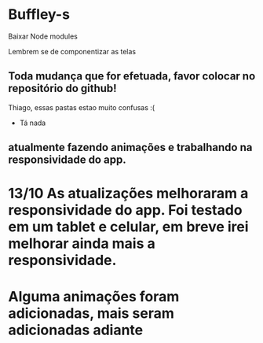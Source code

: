 # Buffley-s

Baixar Node modules

Lembrem se de componentizar as telas

## Toda mudança que for efetuada, favor colocar no repositório do github!

Thiago, essas pastas estao muito confusas :(

- Tá nada

## atualmente fazendo animações e trabalhando na responsividade do app.

# 13/10 As atualizações melhoraram a responsividade do app. Foi testado em um tablet e celular, em breve irei melhorar ainda mais a responsividade.
# Alguma animações foram adicionadas, mais seram adicionadas adiante
